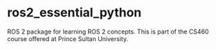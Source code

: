 # ros2_essential_python
ROS 2 package for learning ROS 2 concepts. This is part of the CS460 course offered at Prince Sultan University.
